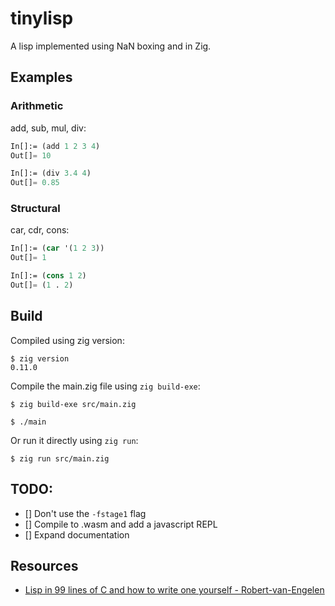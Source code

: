 # tinylisp

A lisp implemented using NaN boxing and in Zig.

## Examples

### Arithmetic

add, sub, mul, div:

```lisp
In[]:= (add 1 2 3 4)
Out[]= 10
```

```lisp
In[]:= (div 3.4 4)
Out[]= 0.85
```

### Structural

car, cdr, cons:
```lisp
In[]:= (car '(1 2 3))
Out[]= 1
```

```lisp
In[]:= (cons 1 2)
Out[]= (1 . 2)
```

## Build

Compiled using zig version:
```shell
$ zig version
0.11.0
```

Compile the main.zig file using `zig build-exe`:
```shell
$ zig build-exe src/main.zig

$ ./main
```

Or run it directly using `zig run`:
```shell
$ zig run src/main.zig
```

## TODO:

- [] Don't use the `-fstage1` flag
- [] Compile to .wasm and add a javascript REPL
- [] Expand documentation

## Resources
* [Lisp in 99 lines of C and how to write one yourself - Robert-van-Engelen](https://github.com/Robert-van-Engelen/tinylisp#lisp-in-99-lines-of-c-and-how-to-write-one-yourself)
